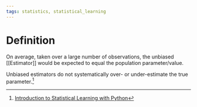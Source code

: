 ```yaml
---
tags: statistics, statistical_learning
---
```


# Definition

On average, taken over a large number of observations, the unbiased [[Estimator]] would be expected to equal the population parameter/value.

Unbiased estimators do not systematically over- or under-estimate the true parameter.[^1]

[^1]: [Introduction to Statistical Learning with Python](zotero://open-pdf/library/items/9JTAJ2JI?page=83)